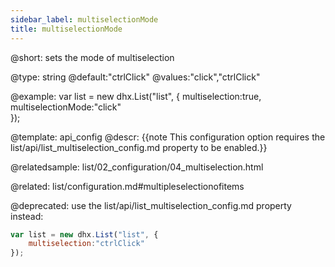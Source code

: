 ```yaml
---
sidebar_label: multiselectionMode
title: multiselectionMode
---          
```


@short: 
sets the mode of multiselection


@type: string
@default:"ctrlClick"
@values:"click","ctrlClick"

@example: 
var list = new dhx.List("list", {
	multiselection:true,
	multiselectionMode:"click"   
});


@template:	api_config
@descr: 
{{note This configuration option requires the list/api/list_multiselection_config.md property to be enabled.}}

@relatedsample:
list/02_configuration/04_multiselection.html



@related: list/configuration.md#multipleselectionofitems

@deprecated: use the list/api/list_multiselection_config.md property instead:

~~~js
var list = new dhx.List("list", {
	multiselection:"ctrlClick"   
});
~~~